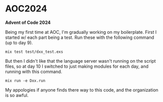 # AOC2024

**Advent of Code 2024**

Being my first time at AOC, I'm gradually working on my boilerplate. First I started w/ each
part being a test. Run these with the following command (up to day 9).

```
mix test test/dxx_test.exs
```

But then I didn't like that the language server wasn't running on the script files, so at day 10 I switched to just making modules for each day, and running with this command.

```
mix run -e Dxx.run
```

My appologies if anyone finds there way to this code, and the organization is so awful.